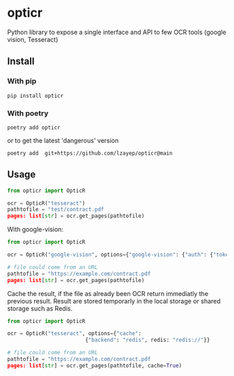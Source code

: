 # opticr

Python library to expose a single interface and API to few OCR tools (google vision, Tesseract)

## Install
### With pip

``` shell
pip install opticr
```

### With poetry

``` shell
poetry add opticr
```

or to get the latest 'dangerous' version

```
poetry add  git+https://github.com/lzayep/opticr@main
```

## Usage

``` python
from opticr import OpticR

ocr = OpticR("tesseract")
pathtofile = "test/contract.pdf
pages: list[str] = ocr.get_pages(pathtofile)

```

With google-vision:

``` python
from opticr import OpticR

ocr = OpticR("google-vision", options={"google-vision": {"auth": {"token": ""}}})

# file could come from an URL
pathtofile = "https://example.com/contract.pdf
pages: list[str] = ocr.get_pages(pathtofile)

```

Cache the result, if the file as already been OCR return immediatly the previous result.
Result are stored temporarly in the local storage or shared storage such as Redis.
``` python
from opticr import OpticR

ocr = OpticR("tesseract", options={"cache":
                         {"backend": "redis", redis: "redis://"}}

# file could come from an URL
pathtofile = "https://example.com/contract.pdf
pages: list[str] = ocr.get_pages(pathtofile, cache=True)

```
